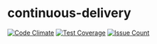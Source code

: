 # continuous-delivery
[![Code Climate](https://codeclimate.com/github/akshaykamath/TestGitFlow/badges/gpa.svg)](https://codeclimate.com/github/akshaykamath/TestGitFlow)
[![Test Coverage](https://codeclimate.com/github/akshaykamath/TestGitFlow/badges/coverage.svg)](https://codeclimate.com/github/akshaykamath/TestGitFlow/coverage)
[![Issue Count](https://codeclimate.com/github/akshaykamath/TestGitFlow/badges/issue_count.svg)](https://codeclimate.com/github/akshaykamath/TestGitFlow)
